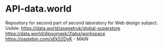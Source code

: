 # API-data.world
Repository for second part of second laboratory for Web design subject.
Usible:
https://data.world/asepetruk/global-superstore
https://data.world/dipsomask/2laba/workspace
https://pastebin.com/sEk52DyK - MAIN

